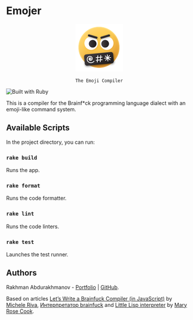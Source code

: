 # Emojer

<div align="center">
    <img src="./assets/images/emoji.png" alt="emoji" />

    The Emoji Compiler

</div>

![Built with Ruby](https://img.shields.io/badge/Ruby-CC342D?style=for-the-badge&logo=ruby&logoColor=white)

This is a compiler for the Brainf\*ck programming language dialect with an emoji-like command system.

## Available Scripts

In the project directory, you can run:

### `rake build`

Runs the app.

### `rake format`

Runs the code formatter.

### `rake lint`

Runs the code linters.

### `rake test`

Launches the test runner.

## Authors

Rakhman Abdurakhmanov - [Portfolio](https://crystallographer.github.io) |
[GitHub](https://github.com/crystallographer).

Based on articles [Let’s Write a Brainfuck Compiler (in JavaScript)](https://itnext.io/lets-write-a-brainfuck-compiler-aaa7cfd449b0) by
[Michele Riva](https://micheleriva.medium.com), [Интерпретатор brainfuck](https://pythonworld.ru/primery-programm/interpretator-brainfuck.html) and [Little Lisp interpreter](https://maryrosecook.com/blog/post/little-lisp-interpreter) by [Mary Rose Cook](https://maryrosecook.com).
